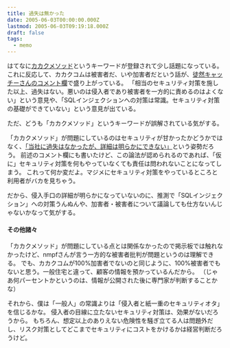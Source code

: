 ```yaml
---
title: 過失は無かった
date: 2005-06-03T00:00:00.000Z
lastmod: 2005-06-03T09:19:18.000Z
draft: false
tags:
  - memo
---
```


はてなに[カカクメソッド](http://d.hatena.ne.jp/keyword/%a5%ab%a5%ab%a5%af%a5%e1%a5%bd%a5%c3%a5%c9)というキーワードが登録されて少し話題になっている。 これに反応して、カカクコムは被害者だ、いや加害者だという話が、[徒然キャッチーさんのコメント欄](http://blog.livedoor.jp/nmpf/archives/23949241.html)で盛り上がっている。 「相当のセキュリティ対策を施した以上、過失はない。悪いのは侵入者であり被害者を一方的に責めるのはよくない」という意見や、「SQLインジェクションへの対策は常識。セキュリティ対策の基礎ができていない」という意見が出ている。

ただ、どうも「カカクメソッド」というキーワードが誤解されている気がする。

「カカクメソッド」が問題にしているのはセキュリティが甘かったかどうかではなく、[「当社に過失はなかったが、詳細は明らかにできない」](http://www.itmedia.co.jp/news/articles/0505/25/news086.html)という姿勢だろう。 前述のコメント欄にも書いたけど、この論法が認められるのであれば、「仮に」セキュリティ対策を何もやっていなくても責任は問われないことになってしまう。 これって何か変だよ。マジメにセキュリティ対策をやっているところと利用者がバカを見ちゃう。

だから、侵入手口の詳細が明らかになっていないのに、推測で「SQLインジェクション」への対策うんぬんや、加害者・被害者について議論しても仕方ないんじゃないかなって気がする。

#### その他諸々

「カカクメソッド」が問題にしている点とは関係なかったので掲示板では触れなかったけど、nmpfさんが言う一方的な被害者批判が問題というのは理解できる。 でも、カカクコムが100%加害者でないのと同じように、100%被害者でもないと思う。一般住宅と違って、顧客の情報を預かっているんだから。 （じゃあ何パーセントかというのは、情報が公開された後に専門家が判断することかな）

それから、僕は「一般人」の常識よりは「侵入者と紙一重のセキュリティオタ」を信じるかな。 侵入者の目線に立たないセキュリティ対策は、効果がないだろうから。 もちろん、想定以上のありえない危険性を騒ぎ立てる人は問題外だし、リスク対策としてどこまでセキュリティにコストをかけるかは経営判断だろうけど。

